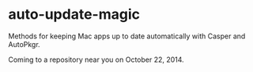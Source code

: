 auto-update-magic
=================

Methods for keeping Mac apps up to date automatically with Casper and AutoPkgr.

Coming to a repository near you on October 22, 2014.
